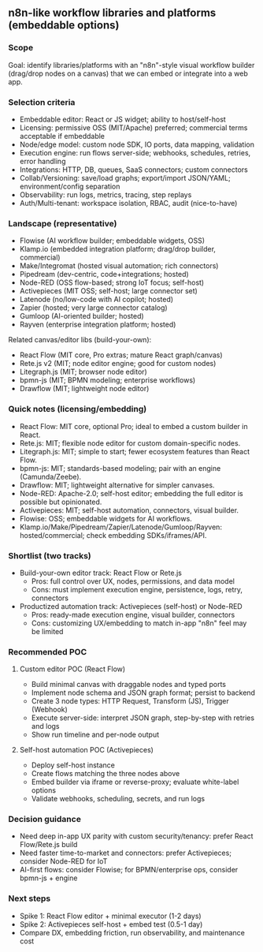 ## n8n-like workflow libraries and platforms (embeddable options)

### Scope
Goal: identify libraries/platforms with an "n8n"-style visual workflow builder (drag/drop nodes on a canvas) that we can embed or integrate into a web app.

### Selection criteria
- Embeddable editor: React or JS widget; ability to host/self-host
- Licensing: permissive OSS (MIT/Apache) preferred; commercial terms acceptable if embeddable
- Node/edge model: custom node SDK, IO ports, data mapping, validation
- Execution engine: run flows server-side; webhooks, schedules, retries, error handling
- Integrations: HTTP, DB, queues, SaaS connectors; custom connectors
- Collab/Versioning: save/load graphs; export/import JSON/YAML; environment/config separation
- Observability: run logs, metrics, tracing, step replays
- Auth/Multi-tenant: workspace isolation, RBAC, audit (nice-to-have)

### Landscape (representative)
- Flowise (AI workflow builder; embeddable widgets, OSS)
- Klamp.io (embedded integration platform; drag/drop builder, commercial)
- Make/Integromat (hosted visual automation; rich connectors)
- Pipedream (dev-centric, code+integrations; hosted)
- Node-RED (OSS flow-based; strong IoT focus; self-host)
- Activepieces (MIT OSS; self-host; large connector set)
- Latenode (no/low-code with AI copilot; hosted)
- Zapier (hosted; very large connector catalog)
- Gumloop (AI-oriented builder; hosted)
- Rayven (enterprise integration platform; hosted)

Related canvas/editor libs (build-your-own):
- React Flow (MIT core, Pro extras; mature React graph/canvas)
- Rete.js v2 (MIT; node editor engine; good for custom nodes)
- Litegraph.js (MIT; browser node editor)
- bpmn-js (MIT; BPMN modeling; enterprise workflows)
- Drawflow (MIT; lightweight node editor)

### Quick notes (licensing/embedding)
- React Flow: MIT core, optional Pro; ideal to embed a custom builder in React.
- Rete.js: MIT; flexible node editor for custom domain-specific nodes.
- Litegraph.js: MIT; simple to start; fewer ecosystem features than React Flow.
- bpmn-js: MIT; standards-based modeling; pair with an engine (Camunda/Zeebe).
- Drawflow: MIT; lightweight alternative for simpler canvases.
- Node-RED: Apache-2.0; self-host editor; embedding the full editor is possible but opinionated.
- Activepieces: MIT; self-host automation, connectors, visual builder.
- Flowise: OSS; embeddable widgets for AI workflows.
- Klamp.io/Make/Pipedream/Zapier/Latenode/Gumloop/Rayven: hosted/commercial; check embedding SDKs/iframes/API.

### Shortlist (two tracks)
- Build-your-own editor track: React Flow or Rete.js
  - Pros: full control over UX, nodes, permissions, and data model
  - Cons: must implement execution engine, persistence, logs, retry, connectors
- Productized automation track: Activepieces (self-host) or Node-RED
  - Pros: ready-made execution engine, visual builder, connectors
  - Cons: customizing UX/embedding to match in-app "n8n" feel may be limited

### Recommended POC
1) Custom editor POC (React Flow)
   - Build minimal canvas with draggable nodes and typed ports
   - Implement node schema and JSON graph format; persist to backend
   - Create 3 node types: HTTP Request, Transform (JS), Trigger (Webhook)
   - Execute server-side: interpret JSON graph, step-by-step with retries and logs
   - Show run timeline and per-node output

2) Self-host automation POC (Activepieces)
   - Deploy self-host instance
   - Create flows matching the three nodes above
   - Embed builder via iframe or reverse-proxy; evaluate white-label options
   - Validate webhooks, scheduling, secrets, and run logs

### Decision guidance
- Need deep in-app UX parity with custom security/tenancy: prefer React Flow/Rete.js build
- Need faster time-to-market and connectors: prefer Activepieces; consider Node-RED for IoT
- AI-first flows: consider Flowise; for BPMN/enterprise ops, consider bpmn-js + engine

### Next steps
- Spike 1: React Flow editor + minimal executor (1-2 days)
- Spike 2: Activepieces self-host + embed test (0.5-1 day)
- Compare DX, embedding friction, run observability, and maintenance cost
